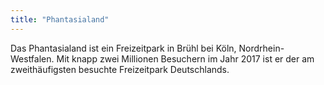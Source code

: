 ```yaml
---
title: "Phantasialand"
---
```


Das Phantasialand ist ein Freizeitpark in Brühl bei Köln, Nordrhein-Westfalen. Mit knapp zwei Millionen Besuchern im Jahr 2017 ist er der am zweithäufigsten besuchte Freizeitpark Deutschlands.
